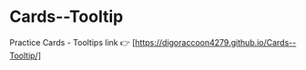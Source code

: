 # Cards--Tooltip
Practice Cards - Tooltips
link 👉 [https://digoraccoon4279.github.io/Cards--Tooltip/]
